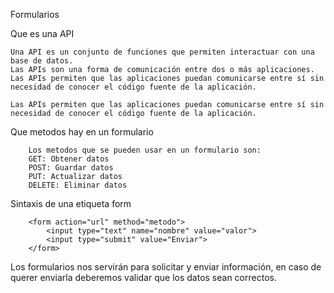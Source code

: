 Formularios

Que es una API

    Una API es un conjunto de funciones que permiten interactuar con una base de datos.
    Las APIs son una forma de comunicación entre dos o más aplicaciones.
    Las APIs permiten que las aplicaciones puedan comunicarse entre sí sin necesidad de conocer el código fuente de la aplicación.

    Las APIs permiten que las aplicaciones puedan comunicarse entre sí sin necesidad de conocer el código fuente de la aplicación.

Que metodos hay en un formulario

        Los metodos que se pueden usar en un formulario son:
        GET: Obtener datos
        POST: Guardar datos
        PUT: Actualizar datos
        DELETE: Eliminar datos

Sintaxis de una etiqueta form

        <form action="url" method="metodo">
            <input type="text" name="nombre" value="valor">
            <input type="submit" value="Enviar">
        </form>

Los formularios nos servirán para solicitar y enviar información, en caso de querer enviarla deberemos validar que los datos sean correctos.
